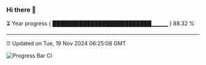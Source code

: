 ### Hi there 👋

⏳ Year progress { ██████████████████████████▁▁▁▁ } 88.32 %

---

⏰ Updated on Tue, 19 Nov 2024 06:25:08 GMT

![Progress Bar CI](https://github.com/liununu/liununu/workflows/Progress%20Bar%20CI/badge.svg)
